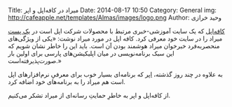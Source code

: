 Title: میراد در کافه‌اپل و اپر
Date: 2014-08-17 10:50
Category: General
img: http://cafeapple.net/templates/Almas/images/logo.png
Author: وحید خرازی


[کافه‌اپل](http://cafeapple.net/) که یک سایت آموزشی-خبری مرتبط با محصولات شرکت اپل است در [یک پست](http://cafeapple.net/2670-Download-Mirad-For-iPhone-iPod-iPad.html) میراد را در سایت خود معرفی کرد. کافه اپل در مورد میراد نوشت: «یکی از ویژگی‌های منحصر‌به‌فرد خبرخوان میراد هوشمند بودن آن است. باید این را خاطر نشان شویم که این سبک برنامه‌نویسی در میان اپلیکیشن‌های پارسی برای اولین بار صورت‌پذیرفته‌است.»

به علاوه در چند روز گذشته، [اپر](http://apper.mobi/) که برنامه‌ای بسیار خوب برای معرفیِ نرم‌افزارهای اپل است هم میراد را به برنامه‌های خود اضافه کرد.

از کافه‌اپل و اپر به خاطرِ حمایتِ رسانه‌ای از میراد تشکر می‌کنیم.

